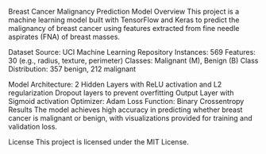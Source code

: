 Breast Cancer Malignancy Prediction Model
Overview
This project is a machine learning model built with TensorFlow and Keras to predict the malignancy of breast cancer using features extracted from fine needle aspirates (FNA) of breast masses.

Dataset
Source: UCI Machine Learning Repository
Instances: 569
Features: 30 (e.g., radius, texture, perimeter)
Classes: Malignant (M), Benign (B)
Class Distribution: 357 benign, 212 malignant

Model
Architecture:
2 Hidden Layers with ReLU activation and L2 regularization
Dropout layers to prevent overfitting
Output Layer with Sigmoid activation
Optimizer: Adam
Loss Function: Binary Crossentropy
Results
The model achieves high accuracy in predicting whether breast cancer is malignant or benign, with visualizations provided for training and validation loss.

License
This project is licensed under the MIT License.

